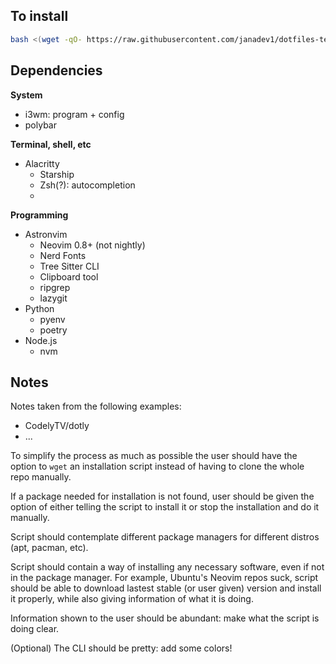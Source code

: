 ## To install

```bash
bash <(wget -qO- https://raw.githubusercontent.com/janadev1/dotfiles-test/main/install.sh)
```

## Dependencies

**System**

- i3wm: program + config
- polybar

**Terminal, shell, etc**

- Alacritty
  - Starship
  - Zsh(?): autocompletion
  -

**Programming**

- Astronvim
  - Neovim 0.8+ (not nightly)
  - Nerd Fonts
  - Tree Sitter CLI
  - Clipboard tool
  - ripgrep
  - lazygit
- Python
  - pyenv
  - poetry
- Node.js
  - nvm

## Notes

Notes taken from the following examples:

- CodelyTV/dotly
- ...

To simplify the process as much as possible the user should have the option
to `wget` an installation script instead of having to clone the whole repo
manually.

If a package needed for installation is not found, user should be given the
option of either telling the script to install it or stop the installation and
do it manually.

Script should contemplate different package managers for different
distros (apt, pacman, etc).

Script should contain a way of installing any necessary software, even if not
in the package manager. For example, Ubuntu's Neovim repos suck, script should
be able to download lastest stable (or user given) version and install it properly, while
also giving information of what it is doing.

Information shown to the user should be abundant: make what the script is doing clear.

(Optional) The CLI should be pretty: add some colors!
